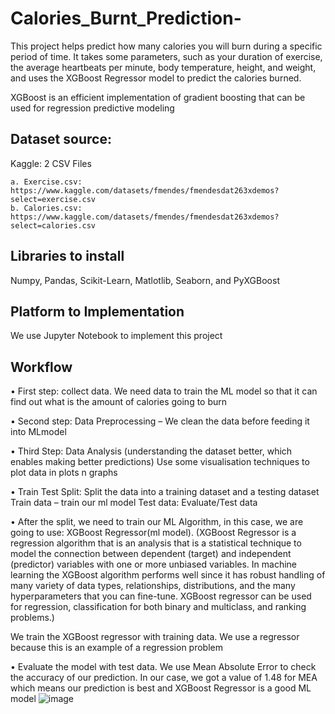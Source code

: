 # Calories_Burnt_Prediction-

This project helps predict how many calories you will burn during a specific period of time. It takes some parameters, such as your duration of exercise, the average heartbeats per minute, body temperature, height, and weight, and uses the XGBoost Regressor model to predict the calories burned.

XGBoost is an efficient implementation of gradient boosting that can be used for regression predictive modeling

## Dataset source:
Kaggle: 2 CSV Files 

    a. Exercise.csv: https://www.kaggle.com/datasets/fmendes/fmendesdat263xdemos?select=exercise.csv
    b. Calories.csv: https://www.kaggle.com/datasets/fmendes/fmendesdat263xdemos?select=calories.csv
    
    
## Libraries to install 
Numpy, Pandas, Scikit-Learn, Matlotlib, Seaborn, and PyXGBoost


## Platform to Implementation
We use Jupyter Notebook to implement this project

## Workflow
•	First step: collect data.
We need data to train the ML model so that it can find out what is the amount of calories going to burn

•	Second step: Data Preprocessing – We clean the data before feeding it into MLmodel

•	Third Step: Data Analysis   (understanding the dataset better, which enables making better predictions)
Use some visualisation techniques to plot data in plots n graphs

•	Train Test Split: Split the data into a training dataset and a testing dataset
Train data – train our ml model
Test data: Evaluate/Test data

•	After the split, we need to train our ML Algorithm, in this case, we are going to use: XGBoost Regressor(ml model).
(XGBoost Regressor is a regression algorithm that is an analysis that is a statistical technique to model the connection between dependent (target) and independent (predictor) variables with one or more unbiased variables. In machine learning the XGBoost algorithm performs well since it has robust handling of many variety of data types, relationships, distributions, and the many hyperparameters that you can fine-tune. XGBoost regressor can be used for regression, classification for both binary and multiclass, and ranking problems.)

We train the XGBoost regressor with training data.
We use a regressor because this is an example of a regression problem


•	Evaluate the model with test data. 
We use Mean Absolute Error to check the accuracy of our prediction. In our case, we got a value of 1.48 for MEA which means our prediction is best and XGBoost Regressor is a good ML model
![image](https://user-images.githubusercontent.com/45625862/182100947-5560c745-3826-464a-a7d9-d1c9b26818c5.png)




